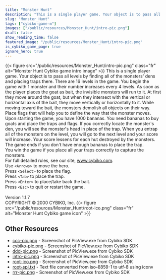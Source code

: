 ```yaml
---
title: "Monster Hunt"
description: "This is a single player game. Your object is to pass all levels by finding all of the monsters' dens and placing traps there.  There are 16 levels in the game. You begin the game with 1 monster and their number increases every 4 levels. As soon as the player places the goat as ba..."
slug: "Monster_Hunt"
tags: ["cybiko-game-m"]
images: ["/public/resources/Monster_Hunt/intro-pic.png"]
draft: false
show_reading_time: false
featured_image: "/public/resources/Monster_Hunt/intro-pic.png"
is_cybiko_game_page: true
ignore_hero: true
---
```

{{< figure src="/public/resources/Monster_Hunt/intro-pic.png" class="fr" alt="Monster Hunt Cybiko game intro image" >}}
This is a single player game. Your object is to pass all levels by finding all of the monsters' dens and placing traps there.  There are 16 levels in the game. You begin the game with 1 monster and their number increases every 4 levels. As soon as the player places the goat as bait, the invisible monsters will run to it. At first they move around the goat, but when they intersect with the vertical or horizontal axis of the bait, they move vertically or horizontally to it. While moving toward the bait, the monsters demolish all objects on their way.  \
Place flags that will help you to define the way that the monster moves. Upon starting the game, you have 1000 bananas. You need bananas to buy goats and place the traps and flags. If you correctly locate the monster's den, you will see the monster's head in place of the trap. When you entrap all of the monsters on the level, you will go to the next level and your score will increase. Your score lessens for each hut destroyed by the monsters. \
The game ends if you don't have enough bananas to place the trap. \
You win the game if you place all your traps correctly to capture the monsters.  \
For full detailed rules, see our site, www.cybiko.com. \
Use `<Arrows>`  to move the hero. \
Press `<Select>`  to place the flag. \
Press `<Tab>`  to place the trap. \
Press `<Enter>`  to place/take back the bait. \
Press `<Esc>`  to quit or restart the game. \
 \
Version 1.1.7 \
COPYRIGHT © 2000 CYBIKO, Inc. {{< figure src="/public/resources/Monster_Hunt/root-ico.png" class="fr" alt="Monster Hunt Cybiko game icon" >}}

## Other Resources
* [ccc-pic.png](/public/resources/Monster_Hunt/ccc-pic.png) - Screenshot of PicView.exe from Cybiko SDK
* [cybiko-pic.png](/public/resources/Monster_Hunt/cybiko-pic.png) - Screenshot of PicView.exe from Cybiko SDK
* [ddd-pic.png](/public/resources/Monster_Hunt/ddd-pic.png) - Screenshot of PicView.exe from Cybiko SDK
* [intro-pic.png](/public/resources/Monster_Hunt/intro-pic.png) - Screenshot of PicView.exe from Cybiko SDK
* [root-ico.png](/public/resources/Monster_Hunt/root-ico.png) - Screenshot of PicView.exe from Cybiko SDK
* [root-spl.txt](/public/resources/Monster_Hunt/root-spl.txt) - Text file converted from iso-8859-1 to utf-8 using iconv
* [rrr-pic.png](/public/resources/Monster_Hunt/rrr-pic.png) - Screenshot of PicView.exe from Cybiko SDK
